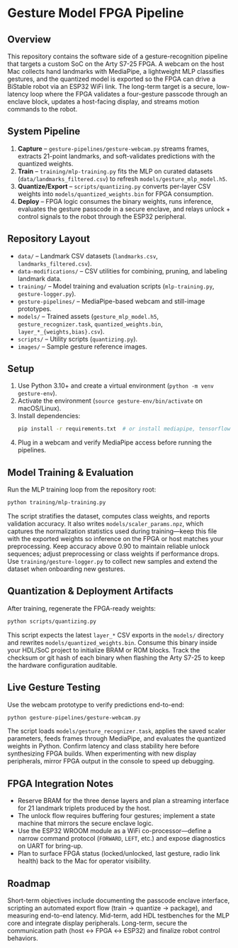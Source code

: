 # Gesture Model FPGA Pipeline

## Overview
This repository contains the software side of a gesture-recognition pipeline that targets a custom SoC on the Arty S7-25 FPGA. A webcam on the host Mac collects hand landmarks with MediaPipe, a lightweight MLP classifies gestures, and the quantized model is exported so the FPGA can drive a BiStable robot via an ESP32 WiFi link. The long-term target is a secure, low-latency loop where the FPGA validates a four-gesture passcode through an enclave block, updates a host-facing display, and streams motion commands to the robot.

## System Pipeline
1. **Capture** – `gesture-pipelines/gesture-webcam.py` streams frames, extracts 21-point landmarks, and soft-validates predictions with the quantized weights.
2. **Train** – `training/mlp-training.py` fits the MLP on curated datasets (`data/landmarks_filtered.csv`) to refresh `models/gesture_mlp_model.h5`.
3. **Quantize/Export** – `scripts/quantizing.py` converts per-layer CSV weights into `models/quantized_weights.bin` for FPGA consumption.
4. **Deploy** – FPGA logic consumes the binary weights, runs inference, evaluates the gesture passcode in a secure enclave, and relays unlock + control signals to the robot through the ESP32 peripheral.

## Repository Layout
- `data/` – Landmark CSV datasets (`landmarks.csv`, `landmarks_filtered.csv`).
- `data-modifications/` – CSV utilities for combining, pruning, and labeling landmark data.
- `training/` – Model training and evaluation scripts (`mlp-training.py`, `gesture-logger.py`).
- `gesture-pipelines/` – MediaPipe-based webcam and still-image prototypes.
- `models/` – Trained assets (`gesture_mlp_model.h5`, `gesture_recognizer.task`, `quantized_weights.bin`, `layer_*_{weights,bias}.csv`).
- `scripts/` – Utility scripts (`quantizing.py`).
- `images/` – Sample gesture reference images.

## Setup
1. Use Python 3.10+ and create a virtual environment (`python -m venv gesture-env`).
2. Activate the environment (`source gesture-env/bin/activate` on macOS/Linux).
3. Install dependencies:
   ```bash
   pip install -r requirements.txt  # or install mediapipe, tensorflow, scikit-learn, opencv-python, matplotlib, pandas, numpy
   ```
4. Plug in a webcam and verify MediaPipe access before running the pipelines.

## Model Training & Evaluation
Run the MLP training loop from the repository root:
```bash
python training/mlp-training.py
```
The script stratifies the dataset, computes class weights, and reports validation accuracy. It also writes `models/scaler_params.npz`, which captures the normalization statistics used during training—keep this file with the exported weights so inference on the FPGA or host matches your preprocessing. Keep accuracy above 0.90 to maintain reliable unlock sequences; adjust preprocessing or class weights if performance drops. Use `training/gesture-logger.py` to collect new samples and extend the dataset when onboarding new gestures.

## Quantization & Deployment Artifacts
After training, regenerate the FPGA-ready weights:
```bash
python scripts/quantizing.py
```
This script expects the latest `layer_*` CSV exports in the `models/` directory and rewrites `models/quantized_weights.bin`. Consume this binary inside your HDL/SoC project to initialize BRAM or ROM blocks. Track the checksum or git hash of each binary when flashing the Arty S7-25 to keep the hardware configuration auditable.

## Live Gesture Testing
Use the webcam prototype to verify predictions end-to-end:
```bash
python gesture-pipelines/gesture-webcam.py
```
The script loads `models/gesture_recognizer.task`, applies the saved scaler parameters, feeds frames through MediaPipe, and evaluates the quantized weights in Python. Confirm latency and class stability here before synthesizing FPGA builds. When experimenting with new display peripherals, mirror FPGA output in the console to speed up debugging.

## FPGA Integration Notes
- Reserve BRAM for the three dense layers and plan a streaming interface for 21 landmark triplets produced by the host.
- The unlock flow requires buffering four gestures; implement a state machine that mirrors the secure enclave logic.
- Use the ESP32 WROOM module as a WiFi co-processor—define a narrow command protocol (`FORWARD`, `LEFT`, etc.) and expose diagnostics on UART for bring-up.
- Plan to surface FPGA status (locked/unlocked, last gesture, radio link health) back to the Mac for operator visibility.

## Roadmap
Short-term objectives include documenting the passcode enclave interface, scripting an automated export flow (train → quantize → package), and measuring end-to-end latency. Mid-term, add HDL testbenches for the MLP core and integrate display peripherals. Long-term, secure the communication path (host ↔ FPGA ↔ ESP32) and finalize robot control behaviors.
